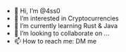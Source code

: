 - 👋 Hi, I’m @4ss0
- 👀 I’m interested in Cryptocurrencies
- 🌱 I’m currently learning Rust & Java
- 💞️ I’m looking to collaborate on ...
- 📫 How to reach me: DM me

<!---
4ss0/4ss0 is a ✨ special ✨ repository because its `README.md` (this file) appears on your GitHub profile.
You can click the Preview link to take a look at your changes.
--->
